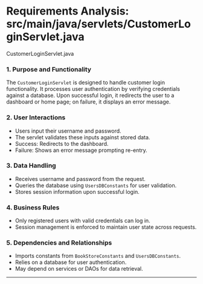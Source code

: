 # Requirements Analysis: src/main/java/servlets/CustomerLoginServlet.java

CustomerLoginServlet.java
### 1. Purpose and Functionality
The `CustomerLoginServlet` is designed to handle customer login functionality. It processes user authentication by verifying credentials against a database. Upon successful login, it redirects the user to a dashboard or home page; on failure, it displays an error message.

### 2. User Interactions
- Users input their username and password.
- The servlet validates these inputs against stored data.
- Success: Redirects to the dashboard.
- Failure: Shows an error message prompting re-entry.

### 3. Data Handling
- Receives username and password from the request.
- Queries the database using `UsersDBConstants` for user validation.
- Stores session information upon successful login.

### 4. Business Rules
- Only registered users with valid credentials can log in.
- Session management is enforced to maintain user state across requests.

### 5. Dependencies and Relationships
- Imports constants from `BookStoreConstants` and `UsersDBConstants`.
- Relies on a database for user authentication.
- May depend on services or DAOs for data retrieval.

---
